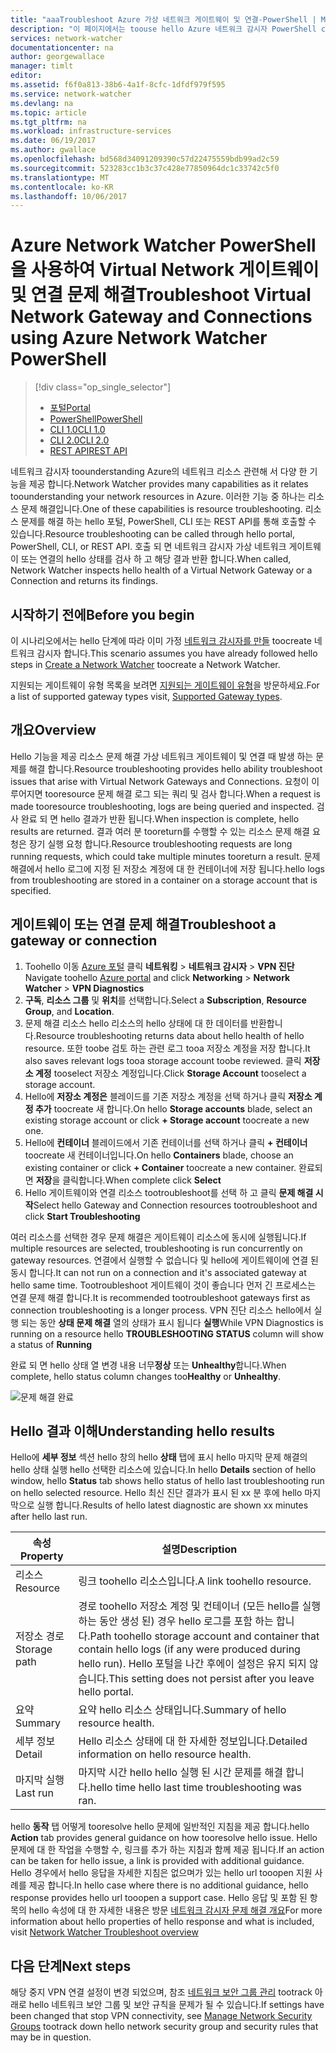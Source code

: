 ```yaml
---
title: "aaaTroubleshoot Azure 가상 네트워크 게이트웨이 및 연결-PowerShell | Microsoft Docs"
description: "이 페이지에서는 toouse hello Azure 네트워크 감시자 PowerShell cmdlet을 해결 하는 방법을 설명 합니다."
services: network-watcher
documentationcenter: na
author: georgewallace
manager: timlt
editor: 
ms.assetid: f6f0a813-38b6-4a1f-8cfc-1dfdf979f595
ms.service: network-watcher
ms.devlang: na
ms.topic: article
ms.tgt_pltfrm: na
ms.workload: infrastructure-services
ms.date: 06/19/2017
ms.author: gwallace
ms.openlocfilehash: bd568d34091209390c57d22475559bdb99ad2c59
ms.sourcegitcommit: 523283cc1b3c37c428e77850964dc1c33742c5f0
ms.translationtype: MT
ms.contentlocale: ko-KR
ms.lasthandoff: 10/06/2017
---
```

# <a name="troubleshoot-virtual-network-gateway-and-connections-using-azure-network-watcher-powershell"></a><span data-ttu-id="514d9-103">Azure Network Watcher PowerShell을 사용하여 Virtual Network 게이트웨이 및 연결 문제 해결</span><span class="sxs-lookup"><span data-stu-id="514d9-103">Troubleshoot Virtual Network Gateway and Connections using Azure Network Watcher PowerShell</span></span>

> [!div class="op_single_selector"]
> - [<span data-ttu-id="514d9-104">포털</span><span class="sxs-lookup"><span data-stu-id="514d9-104">Portal</span></span>](network-watcher-troubleshoot-manage-portal.md)
> - [<span data-ttu-id="514d9-105">PowerShell</span><span class="sxs-lookup"><span data-stu-id="514d9-105">PowerShell</span></span>](network-watcher-troubleshoot-manage-powershell.md)
> - [<span data-ttu-id="514d9-106">CLI 1.0</span><span class="sxs-lookup"><span data-stu-id="514d9-106">CLI 1.0</span></span>](network-watcher-troubleshoot-manage-cli-nodejs.md)
> - [<span data-ttu-id="514d9-107">CLI 2.0</span><span class="sxs-lookup"><span data-stu-id="514d9-107">CLI 2.0</span></span>](network-watcher-troubleshoot-manage-cli.md)
> - [<span data-ttu-id="514d9-108">REST API</span><span class="sxs-lookup"><span data-stu-id="514d9-108">REST API</span></span>](network-watcher-troubleshoot-manage-rest.md)

<span data-ttu-id="514d9-109">네트워크 감시자 toounderstanding Azure의 네트워크 리소스 관련해 서 다양 한 기능을 제공 합니다.</span><span class="sxs-lookup"><span data-stu-id="514d9-109">Network Watcher provides many capabilities as it relates toounderstanding your network resources in Azure.</span></span> <span data-ttu-id="514d9-110">이러한 기능 중 하나는 리소스 문제 해결입니다.</span><span class="sxs-lookup"><span data-stu-id="514d9-110">One of these capabilities is resource troubleshooting.</span></span> <span data-ttu-id="514d9-111">리소스 문제를 해결 하는 hello 포털, PowerShell, CLI 또는 REST API를 통해 호출할 수 있습니다.</span><span class="sxs-lookup"><span data-stu-id="514d9-111">Resource troubleshooting can be called through hello portal, PowerShell, CLI, or REST API.</span></span> <span data-ttu-id="514d9-112">호출 되 면 네트워크 감시자 가상 네트워크 게이트웨이 또는 연결의 hello 상태를 검사 하 고 해당 결과 반환 합니다.</span><span class="sxs-lookup"><span data-stu-id="514d9-112">When called, Network Watcher inspects hello health of a Virtual Network Gateway or a Connection and returns its findings.</span></span>

## <a name="before-you-begin"></a><span data-ttu-id="514d9-113">시작하기 전에</span><span class="sxs-lookup"><span data-stu-id="514d9-113">Before you begin</span></span>

<span data-ttu-id="514d9-114">이 시나리오에서는 hello 단계에 따라 이미 가정 [네트워크 감시자를 만들](network-watcher-create.md) toocreate 네트워크 감시자 합니다.</span><span class="sxs-lookup"><span data-stu-id="514d9-114">This scenario assumes you have already followed hello steps in [Create a Network Watcher](network-watcher-create.md) toocreate a Network Watcher.</span></span>

<span data-ttu-id="514d9-115">지원되는 게이트웨이 유형 목록을 보려면 [지원되는 게이트웨이 유형](network-watcher-troubleshoot-overview.md#supported-gateway-types)을 방문하세요.</span><span class="sxs-lookup"><span data-stu-id="514d9-115">For a list of supported gateway types visit, [Supported Gateway types](network-watcher-troubleshoot-overview.md#supported-gateway-types).</span></span>

## <a name="overview"></a><span data-ttu-id="514d9-116">개요</span><span class="sxs-lookup"><span data-stu-id="514d9-116">Overview</span></span>

<span data-ttu-id="514d9-117">Hello 기능을 제공 리소스 문제 해결 가상 네트워크 게이트웨이 및 연결 때 발생 하는 문제를 해결 합니다.</span><span class="sxs-lookup"><span data-stu-id="514d9-117">Resource troubleshooting provides hello ability troubleshoot issues that arise with Virtual Network Gateways and Connections.</span></span> <span data-ttu-id="514d9-118">요청이 이루어지면 tooresource 문제 해결 로그 되는 쿼리 및 검사 합니다.</span><span class="sxs-lookup"><span data-stu-id="514d9-118">When a request is made tooresource troubleshooting, logs are being queried and inspected.</span></span> <span data-ttu-id="514d9-119">검사 완료 되 면 hello 결과가 반환 됩니다.</span><span class="sxs-lookup"><span data-stu-id="514d9-119">When inspection is complete, hello results are returned.</span></span> <span data-ttu-id="514d9-120">결과 여러 분 tooreturn를 수행할 수 있는 리소스 문제 해결 요청은 장기 실행 요청 합니다.</span><span class="sxs-lookup"><span data-stu-id="514d9-120">Resource troubleshooting requests are long running requests, which could take multiple minutes tooreturn a result.</span></span> <span data-ttu-id="514d9-121">문제 해결에서 hello 로그에 지정 된 저장소 계정에 대 한 컨테이너에 저장 됩니다.</span><span class="sxs-lookup"><span data-stu-id="514d9-121">hello logs from troubleshooting are stored in a container on a storage account that is specified.</span></span>

## <a name="troubleshoot-a-gateway-or-connection"></a><span data-ttu-id="514d9-122">게이트웨이 또는 연결 문제 해결</span><span class="sxs-lookup"><span data-stu-id="514d9-122">Troubleshoot a gateway or connection</span></span>

1. <span data-ttu-id="514d9-123">Toohello 이동 [Azure 포털](https://portal.azure.com) 클릭 **네트워킹** > **네트워크 감시자** > **VPN 진단**</span><span class="sxs-lookup"><span data-stu-id="514d9-123">Navigate toohello [Azure portal](https://portal.azure.com) and click **Networking** > **Network Watcher** > **VPN Diagnostics**</span></span>
2. <span data-ttu-id="514d9-124">**구독**, **리소스 그룹** 및 **위치**를 선택합니다.</span><span class="sxs-lookup"><span data-stu-id="514d9-124">Select a **Subscription**, **Resource Group**, and **Location**.</span></span>
3. <span data-ttu-id="514d9-125">문제 해결 리소스 hello 리소스의 hello 상태에 대 한 데이터를 반환합니다.</span><span class="sxs-lookup"><span data-stu-id="514d9-125">Resource troubleshooting returns data about hello health of hello resource.</span></span> <span data-ttu-id="514d9-126">또한 toobe 검토 하는 관련 로그 tooa 저장소 계정을 저장 합니다.</span><span class="sxs-lookup"><span data-stu-id="514d9-126">It also saves relevant logs tooa storage account toobe reviewed.</span></span> <span data-ttu-id="514d9-127">클릭 **저장소 계정** tooselect 저장소 계정입니다.</span><span class="sxs-lookup"><span data-stu-id="514d9-127">Click **Storage Account** tooselect a storage account.</span></span>
4. <span data-ttu-id="514d9-128">Hello에 **저장소 계정은** 블레이드를 기존 저장소 계정을 선택 하거나 클릭 **저장소 계정 추가** toocreate 새 합니다.</span><span class="sxs-lookup"><span data-stu-id="514d9-128">On hello **Storage accounts** blade, select an existing storage account or click **+ Storage account** toocreate a new one.</span></span>
5. <span data-ttu-id="514d9-129">Hello에 **컨테이너** 블레이드에서 기존 컨테이너를 선택 하거나 클릭 **+ 컨테이너** toocreate 새 컨테이너입니다.</span><span class="sxs-lookup"><span data-stu-id="514d9-129">On hello **Containers** blade, choose an existing container or click **+ Container** toocreate a new container.</span></span> <span data-ttu-id="514d9-130">완료되면 **저장**을 클릭합니다.</span><span class="sxs-lookup"><span data-stu-id="514d9-130">When complete click **Select**</span></span>
6. <span data-ttu-id="514d9-131">Hello 게이트웨이와 연결 리소스 tootroubleshoot를 선택 하 고 클릭 **문제 해결 시작**</span><span class="sxs-lookup"><span data-stu-id="514d9-131">Select hello Gateway and Connection resources tootroubleshoot and click **Start Troubleshooting**</span></span>

<span data-ttu-id="514d9-132">여러 리소스를 선택한 경우 문제 해결은 게이트웨이 리소스에 동시에 실행됩니다.</span><span class="sxs-lookup"><span data-stu-id="514d9-132">If multiple resources are selected, troubleshooting is run concurrently on gateway resources.</span></span> <span data-ttu-id="514d9-133">연결에서 실행할 수 없습니다 및 hello에 게이트웨이에 연결 된 동시 합니다.</span><span class="sxs-lookup"><span data-stu-id="514d9-133">It can not run on a connection and it's associated gateway at hello same time.</span></span> <span data-ttu-id="514d9-134">Tootroubleshoot 게이트웨이 것이 좋습니다 먼저 긴 프로세스는 연결 문제 해결 합니다.</span><span class="sxs-lookup"><span data-stu-id="514d9-134">It is recommended tootroubleshoot gateways first as connection troubleshooting is a longer process.</span></span> <span data-ttu-id="514d9-135">VPN 진단 리소스 hello에서 실행 되는 동안 **상태 문제 해결** 열의 상태가 표시 됩니다 **실행**</span><span class="sxs-lookup"><span data-stu-id="514d9-135">While VPN Diagnostics is running on a resource hello **TROUBLESHOOTING STATUS** column will show a status of **Running**</span></span>

<span data-ttu-id="514d9-136">완료 되 면 hello 상태 열 변경 내용 너무**정상** 또는 **Unhealthy**합니다.</span><span class="sxs-lookup"><span data-stu-id="514d9-136">When complete, hello status column changes too**Healthy** or **Unhealthy**.</span></span>

![문제 해결 완료][2]

## <a name="understanding-hello-results"></a><span data-ttu-id="514d9-138">Hello 결과 이해</span><span class="sxs-lookup"><span data-stu-id="514d9-138">Understanding hello results</span></span>

<span data-ttu-id="514d9-139">Hello에 **세부 정보** 섹션 hello 창의 hello **상태** 탭에 표시 hello 마지막 문제 해결의 hello 상태 실행 hello 선택한 리소스에 있습니다.</span><span class="sxs-lookup"><span data-stu-id="514d9-139">In hello **Details** section of hello window, hello **Status** tab shows hello status of hello last troubleshooting run on hello selected resource.</span></span> <span data-ttu-id="514d9-140">Hello 최신 진단 결과가 표시 된 xx 분 후에 hello 마지막으로 실행 합니다.</span><span class="sxs-lookup"><span data-stu-id="514d9-140">Results of hello latest diagnostic are shown xx minutes after hello last run.</span></span>

|<span data-ttu-id="514d9-141">속성</span><span class="sxs-lookup"><span data-stu-id="514d9-141">Property</span></span>  |<span data-ttu-id="514d9-142">설명</span><span class="sxs-lookup"><span data-stu-id="514d9-142">Description</span></span>  |
|---------|---------|
|<span data-ttu-id="514d9-143">리소스</span><span class="sxs-lookup"><span data-stu-id="514d9-143">Resource</span></span>     | <span data-ttu-id="514d9-144">링크 toohello 리소스입니다.</span><span class="sxs-lookup"><span data-stu-id="514d9-144">A link toohello resource.</span></span>        |
|<span data-ttu-id="514d9-145">저장소 경로</span><span class="sxs-lookup"><span data-stu-id="514d9-145">Storage path</span></span>     |  <span data-ttu-id="514d9-146">경로 toohello 저장소 계정 및 컨테이너 (모든 hello를 실행 하는 동안 생성 된) 경우 hello 로그를 포함 하는 합니다.</span><span class="sxs-lookup"><span data-stu-id="514d9-146">Path toohello storage account and container that contain hello logs (if any were produced during hello run).</span></span> <span data-ttu-id="514d9-147">Hello 포털을 나간 후에이 설정은 유지 되지 않습니다.</span><span class="sxs-lookup"><span data-stu-id="514d9-147">This setting does not persist after you leave hello portal.</span></span>        |
|<span data-ttu-id="514d9-148">요약</span><span class="sxs-lookup"><span data-stu-id="514d9-148">Summary</span></span>     | <span data-ttu-id="514d9-149">요약 hello 리소스 상태입니다.</span><span class="sxs-lookup"><span data-stu-id="514d9-149">Summary of hello resource health.</span></span>        |
|<span data-ttu-id="514d9-150">세부 정보</span><span class="sxs-lookup"><span data-stu-id="514d9-150">Detail</span></span>     | <span data-ttu-id="514d9-151">Hello 리소스 상태에 대 한 자세한 정보입니다.</span><span class="sxs-lookup"><span data-stu-id="514d9-151">Detailed information on hello resource health.</span></span>        |
|<span data-ttu-id="514d9-152">마지막 실행</span><span class="sxs-lookup"><span data-stu-id="514d9-152">Last run</span></span>     | <span data-ttu-id="514d9-153">마지막 시간 hello hello 실행 된 시간 문제를 해결 합니다.</span><span class="sxs-lookup"><span data-stu-id="514d9-153">hello time hello last time troubleshooting was ran.</span></span>        |


<span data-ttu-id="514d9-154">hello **동작** 탭 어떻게 tooresolve hello 문제에 일반적인 지침을 제공 합니다.</span><span class="sxs-lookup"><span data-stu-id="514d9-154">hello **Action** tab provides general guidance on how tooresolve hello issue.</span></span> <span data-ttu-id="514d9-155">Hello 문제에 대 한 작업을 수행할 수, 링크를 추가 하는 지침과 함께 제공 됩니다.</span><span class="sxs-lookup"><span data-stu-id="514d9-155">If an action can be taken for hello issue, a link is provided with additional guidance.</span></span> <span data-ttu-id="514d9-156">Hello 경우에서 hello 응답을 자세한 지침은 없으며가 있는 hello url tooopen 지원 사례를 제공 합니다.</span><span class="sxs-lookup"><span data-stu-id="514d9-156">In hello case where there is no additional guidance, hello response provides hello url tooopen a support case.</span></span>  <span data-ttu-id="514d9-157">Hello 응답 및 포함 된 항목의 hello 속성에 대 한 자세한 내용은 방문 [네트워크 감시자 문제 해결 개요](network-watcher-troubleshoot-overview.md)</span><span class="sxs-lookup"><span data-stu-id="514d9-157">For more information about hello properties of hello response and what is included, visit [Network Watcher Troubleshoot overview](network-watcher-troubleshoot-overview.md)</span></span>


## <a name="next-steps"></a><span data-ttu-id="514d9-158">다음 단계</span><span class="sxs-lookup"><span data-stu-id="514d9-158">Next steps</span></span>

<span data-ttu-id="514d9-159">해당 중지 VPN 연결 설정이 변경 되었으며, 참조 [네트워크 보안 그룹 관리](../virtual-network/virtual-network-manage-nsg-arm-portal.md) tootrack 아래로 hello 네트워크 보안 그룹 및 보안 규칙을 문제가 될 수 있습니다.</span><span class="sxs-lookup"><span data-stu-id="514d9-159">If settings have been changed that stop VPN connectivity, see [Manage Network Security Groups](../virtual-network/virtual-network-manage-nsg-arm-portal.md) tootrack down hello network security group and security rules that may be in question.</span></span>


[2]: ./media/network-watcher-troubleshoot-manage-portal/2.png
